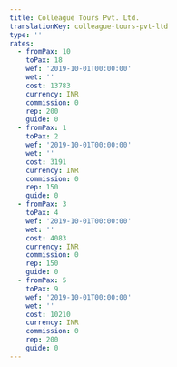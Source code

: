 ```yaml
---
title: Colleague Tours Pvt. Ltd.
translationKey: colleague-tours-pvt-ltd
type: ''
rates:
  - fromPax: 10
    toPax: 18
    wef: '2019-10-01T00:00:00'
    wet: ''
    cost: 13783
    currency: INR
    commission: 0
    rep: 200
    guide: 0
  - fromPax: 1
    toPax: 2
    wef: '2019-10-01T00:00:00'
    wet: ''
    cost: 3191
    currency: INR
    commission: 0
    rep: 150
    guide: 0
  - fromPax: 3
    toPax: 4
    wef: '2019-10-01T00:00:00'
    wet: ''
    cost: 4083
    currency: INR
    commission: 0
    rep: 150
    guide: 0
  - fromPax: 5
    toPax: 9
    wef: '2019-10-01T00:00:00'
    wet: ''
    cost: 10210
    currency: INR
    commission: 0
    rep: 200
    guide: 0
---
```













